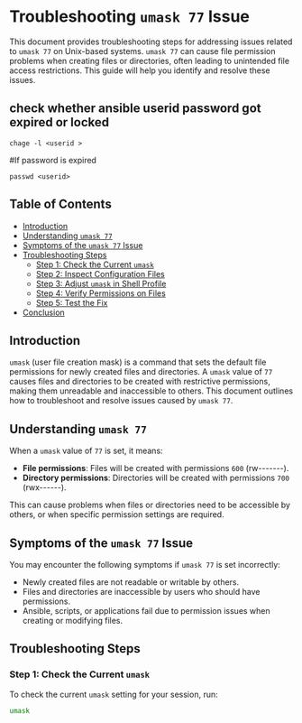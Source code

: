 # Troubleshooting `umask 77` Issue

This document provides troubleshooting steps for addressing issues related to `umask 77` on Unix-based systems. `umask 77` can cause file permission problems when creating files or directories, often leading to unintended file access restrictions. This guide will help you identify and resolve these issues.

## check whether ansible userid password got expired or locked

```
chage -l <userid >

```
#If password is expired 

```
passwd <userid>
```

## Table of Contents
- [Introduction](#introduction)
- [Understanding `umask 77`](#understanding-umask-77)
- [Symptoms of the `umask 77` Issue](#symptoms-of-the-umask-77-issue)
- [Troubleshooting Steps](#troubleshooting-steps)
  - [Step 1: Check the Current `umask`](#step-1-check-the-current-umask)
  - [Step 2: Inspect Configuration Files](#step-2-inspect-configuration-files)
  - [Step 3: Adjust `umask` in Shell Profile](#step-3-adjust-umask-in-shell-profile)
  - [Step 4: Verify Permissions on Files](#step-4-verify-permissions-on-files)
  - [Step 5: Test the Fix](#step-5-test-the-fix)
- [Conclusion](#conclusion)

## Introduction

`umask` (user file creation mask) is a command that sets the default file permissions for newly created files and directories. A `umask` value of `77` causes files and directories to be created with restrictive permissions, making them unreadable and inaccessible to others. This document outlines how to troubleshoot and resolve issues caused by `umask 77`.

## Understanding `umask 77`

When a `umask` value of `77` is set, it means:

- **File permissions**: Files will be created with permissions `600` (rw-------).
- **Directory permissions**: Directories will be created with permissions `700` (rwx------).

This can cause problems when files or directories need to be accessible by others, or when specific permission settings are required.

## Symptoms of the `umask 77` Issue

You may encounter the following symptoms if `umask 77` is set incorrectly:

- Newly created files are not readable or writable by others.
- Files and directories are inaccessible by users who should have permissions.
- Ansible, scripts, or applications fail due to permission issues when creating or modifying files.

## Troubleshooting Steps

### Step 1: Check the Current `umask`

To check the current `umask` setting for your session, run:

```bash
umask
```
